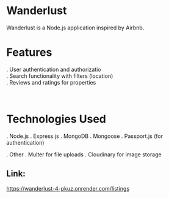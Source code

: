 # Wanderlust 
Wanderlust is a Node.js application inspired by Airbnb.

# Features

. User authentication and authorizatio
<br>
. Search functionality with filters (location)
<br>
. Reviews and ratings for properties

<br>

# Technologies Used

. Node.js
. Express.js
. MongoDB
. Mongoose
. Passport.js (for authentication)

. Other
. Multer for file uploads
. Cloudinary for image storage

## Link:
https://wanderlust-4-pkuz.onrender.com/listings